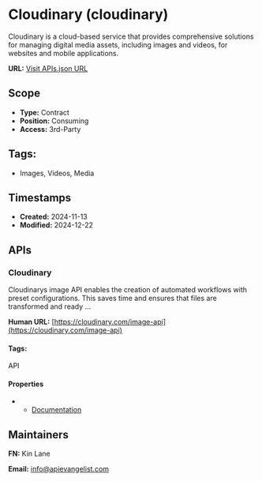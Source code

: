 # Cloudinary (cloudinary)
Cloudinary is a cloud-based service that provides comprehensive solutions for managing digital media assets, including images and videos, for websites and mobile applications. 


**URL:** [Visit APIs.json URL](https://raw.githubusercontent.com/api-search/cloudinary/refs/heads/main/apis.yml)

## Scope

- **Type:** Contract 
- **Position:** Consuming 
- **Access:** 3rd-Party 

## Tags:

 - Images, Videos, Media

## Timestamps

- **Created:** 2024-11-13 
- **Modified:** 2024-12-22 

## APIs

### Cloudinary
Cloudinarys image API enables the creation of automated workflows with preset configurations. This saves time and ensures that files are transformed and ready ...

**Human URL:** [https://cloudinary.com/image-api](https://cloudinary.com/image-api)


#### Tags:

API

#### Properties

 - - [Documentation](https://cloudinary.com/image-api)

## Maintainers

**FN:** Kin Lane

**Email:** info@apievangelist.com

